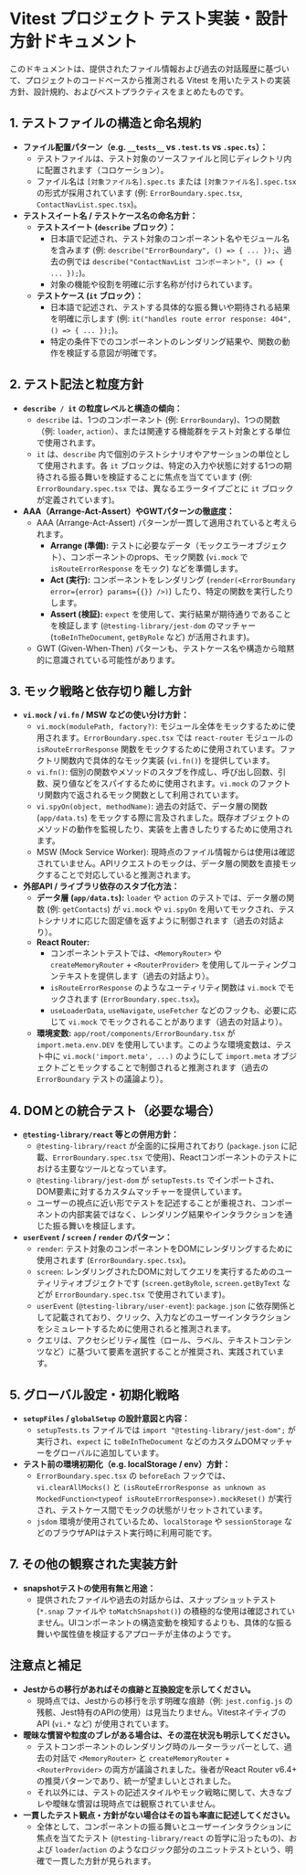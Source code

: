 # Vitest プロジェクト テスト実装・設計方針ドキュメント

このドキュメントは、提供されたファイル情報および過去の対話履歴に基づいて、プロジェクトのコードベースから推測される Vitest を用いたテストの実装方針、設計規約、およびベストプラクティスをまとめたものです。

## 1. テストファイルの構造と命名規約

-   **ファイル配置パターン（e.g. `__tests__` vs `.test.ts` vs `.spec.ts`）：**
    -   テストファイルは、テスト対象のソースファイルと同じディレクトリ内に配置されます（コロケーション）。
    -   ファイル名は `[対象ファイル名].spec.ts` または `[対象ファイル名].spec.tsx` の形式が採用されています (例: `ErrorBoundary.spec.tsx`, `ContactNavList.spec.tsx`)。
-   **テストスイート名 / テストケース名の命名方針：**
    -   **テストスイート (`describe` ブロック）：**
        -   日本語で記述され、テスト対象のコンポーネント名やモジュール名を含みます (例: `describe("ErrorBoundary", () => { ... });`、過去の例では `describe("ContactNavList コンポーネント", () => { ... });`)。
        -   対象の機能や役割を明確に示す名称が付けられています。
    -   **テストケース (`it` ブロック）：**
        -   日本語で記述され、テストする具体的な振る舞いや期待される結果を明確に示します (例: `it("handles route error response: 404", () => { ... });`)。
        -   特定の条件下でのコンポーネントのレンダリング結果や、関数の動作を検証する意図が明確です。

## 2. テスト記法と粒度方針

-   **`describe / it` の粒度レベルと構造の傾向：**
    -   `describe` は、1つのコンポーネント (例: `ErrorBoundary`)、1つの関数（例: `loader`, `action`）、または関連する機能群をテスト対象とする単位で使用されます。
    -   `it` は、`describe` 内で個別のテストシナリオやアサーションの単位として使用されます。各 `it` ブロックは、特定の入力や状態に対する1つの期待される振る舞いを検証することに焦点を当てています (例: `ErrorBoundary.spec.tsx` では、異なるエラータイプごとに `it` ブロックが定義されています)。
-   **AAA（Arrange-Act-Assert）やGWTパターンの徹底度：**
    -   AAA (Arrange-Act-Assert) パターンが一貫して適用されていると考えられます。
        -   **Arrange (準備):** テストに必要なデータ（モックエラーオブジェクト）、コンポーネントのprops、モック関数 (`vi.mock` で `isRouteErrorResponse` をモック) などを準備します。
        -   **Act (実行):** コンポーネントをレンダリング (`render(<ErrorBoundary error={error} params={{}} />)`) したり、特定の関数を実行したりします。
        -   **Assert (検証):** `expect` を使用して、実行結果が期待通りであることを検証します (`@testing-library/jest-dom` のマッチャー (`toBeInTheDocument`, `getByRole` など) が活用されます)。
    -   GWT (Given-When-Then) パターンも、テストケース名や構造から暗黙的に意識されている可能性があります。

## 3. モック戦略と依存切り離し方針

-   **`vi.mock` / `vi.fn` / MSW などの使い分け方針：**
    -   `vi.mock(modulePath, factory?)`: モジュール全体をモックするために使用されます。`ErrorBoundary.spec.tsx` では `react-router` モジュールの `isRouteErrorResponse` 関数をモックするために使用されています。ファクトリ関数内で具体的なモック実装 (`vi.fn()`) を提供しています。
    -   `vi.fn()`: 個別の関数やメソッドのスタブを作成し、呼び出し回数、引数、戻り値などをスパイするために使用されます。`vi.mock` のファクトリ関数内で返されるモック関数として利用されています。
    -   `vi.spyOn(object, methodName)`: 過去の対話で、データ層の関数 (`app/data.ts`) をモックする際に言及されました。既存オブジェクトのメソッドの動作を監視したり、実装を上書きしたりするために使用されます。
    -   MSW (Mock Service Worker): 現時点のファイル情報からは使用は確認されていません。APIリクエストのモックは、データ層の関数を直接モックすることで対応していると推測されます。
-   **外部API / ライブラリ依存のスタブ化方法：**
    -   **データ層 (`app/data.ts`):** `loader` や `action` のテストでは、データ層の関数 (例: `getContacts`) が `vi.mock` や `vi.spyOn` を用いてモックされ、テストシナリオに応じた固定値を返すように制御されます（過去の対話より）。
    -   **React Router:**
        -   コンポーネントテストでは、`<MemoryRouter>` や `createMemoryRouter` + `<RouterProvider>` を使用してルーティングコンテキストを提供します（過去の対話より）。
        -   `isRouteErrorResponse` のようなユーティリティ関数は `vi.mock` でモックされます (`ErrorBoundary.spec.tsx`)。
        -   `useLoaderData`, `useNavigate`, `useFetcher` などのフックも、必要に応じて `vi.mock` でモックされることがあります（過去の対話より）。
    -   **環境変数:** `app/root/components/ErrorBoundary.tsx` が `import.meta.env.DEV` を使用しています。このような環境変数は、テスト中に `vi.mock('import.meta', ...)` のようにして `import.meta` オブジェクトごとモックすることで制御されると推測されます（過去の `ErrorBoundary` テストの議論より）。

## 4. DOMとの統合テスト（必要な場合）

-   **`@testing-library/react` 等との併用方針：**
    -   `@testing-library/react` が全面的に採用されており (`package.json` に記載、`ErrorBoundary.spec.tsx` で使用)、Reactコンポーネントのテストにおける主要なツールとなっています。
    -   `@testing-library/jest-dom` が `setupTests.ts` でインポートされ、DOM要素に対するカスタムマッチャーを提供しています。
    -   ユーザーの視点に近い形でテストを記述することが重視され、コンポーネントの内部実装ではなく、レンダリング結果やインタラクションを通じた振る舞いを検証します。
-   **`userEvent` / `screen` / `render` のパターン：**
    -   `render`: テスト対象のコンポーネントをDOMにレンダリングするために使用されます (`ErrorBoundary.spec.tsx`)。
    -   `screen`: レンダリングされたDOMに対してクエリを実行するためのユーティリティオブジェクトです (`screen.getByRole`, `screen.getByText` などが `ErrorBoundary.spec.tsx` で使用されています)。
    -   `userEvent` (`@testing-library/user-event`): `package.json` に依存関係として記載されており、クリック、入力などのユーザーインタラクションをシミュレートするために使用されると推測されます。
    -   クエリは、アクセシビリティ属性（ロール、ラベル、テキストコンテンツなど）に基づいて要素を選択することが推奨され、実践されています。

## 5. グローバル設定・初期化戦略

-   **`setupFiles` / `globalSetup` の設計意図と内容：**
    -   `setupTests.ts` ファイルでは `import "@testing-library/jest-dom";` が実行され、`expect` に `toBeInTheDocument` などのカスタムDOMマッチャーをグローバルに追加しています。
-   **テスト前の環境初期化（e.g. localStorage / env）方針：**
    -   `ErrorBoundary.spec.tsx` の `beforeEach` フックでは、`vi.clearAllMocks()` と `(isRouteErrorResponse as unknown as MockedFunction<typeof isRouteErrorResponse>).mockReset()` が実行され、テストケース間でモックの状態がリセットされています。
    -   `jsdom` 環境が使用されているため、`localStorage` や `sessionStorage` などのブラウザAPIはテスト実行時に利用可能です。

## 7. その他の観察された実装方針

-   **snapshotテストの使用有無と用途：**
    -   提供されたファイルや過去の対話からは、スナップショットテスト (`*.snap` ファイルや `toMatchSnapshot()`) の積極的な使用は確認されていません。UIコンポーネントの構造変動を検知するよりも、具体的な振る舞いや属性値を検証するアプローチが主体のようです。

## 注意点と補足

-   **Jestからの移行があればその痕跡と互換設定を示してください。**
    -   現時点では、Jestからの移行を示す明確な痕跡（例: `jest.config.js` の残骸、Jest特有のAPIの使用）は見当たりません。VitestネイティブのAPI (`vi.*` など) が使用されています。
-   **曖昧な慣習や粒度のブレがある場合は、その混在状況も明示してください。**
    -   テストコンポーネントのレンダリング時のルーターラッパーとして、過去の対話で `<MemoryRouter>` と `createMemoryRouter` + `<RouterProvider>` の両方が議論されました。後者がReact Router v6.4+ の推奨パターンであり、統一が望ましいとされました。
    -   それ以外には、テストの記述スタイルやモック戦略に関して、大きなブレや曖昧な慣習は現時点では観察されていません。
-   **一貫したテスト観点・方針がない場合はその旨も率直に記述してください。**
    -   全体として、コンポーネントの振る舞いとユーザーインタラクションに焦点を当てたテスト (`@testing-library/react` の哲学に沿ったもの)、および `loader`/`action` のようなロジック部分のユニットテストという、明確で一貫した方針が見られます。
